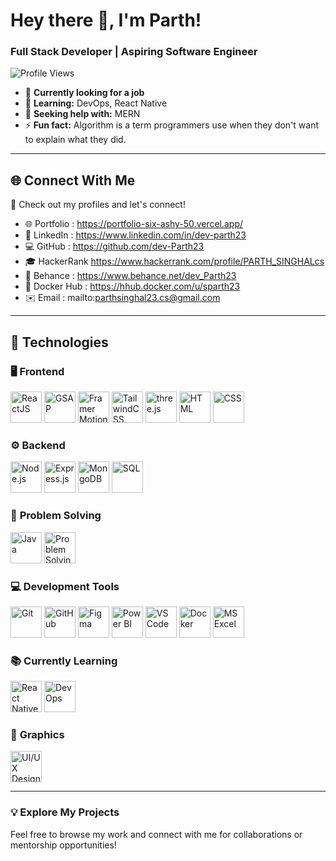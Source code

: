 # Hey there 👋, I'm Parth!  
### Full Stack Developer | Aspiring Software Engineer  

![Profile Views](https://komarev.com/ghpvc/?username=dev-Parth23&color=blue)  

- 🔭 **Currently looking for a job**  
- 📝 **Learning:** DevOps, React Native  
- 🤔 **Seeking help with:** MERN  
- ⚡ **Fun fact:** Algorithm is a term programmers use when they don't want to explain what they did.  

---

## 🌐 **Connect With Me**  

📢 Check out my profiles and let's connect!  

- 🌐 Portfolio : https://portfolio-six-ashy-50.vercel.app/  
- 💼 LinkedIn : https://www.linkedin.com/in/dev-parth23
- 💻 GitHub : https://github.com/dev-Parth23 
- 🎓 HackerRank https://www.hackerrank.com/profile/PARTH_SINGHALcs  
- 🎨 Behance : https://www.behance.net/dev_Parth23
- 🐳 Docker Hub : https://hhub.docker.com/u/sparth23
- ✉️ Email : mailto:parthsinghal23.cs@gmail.com

---

## 🚀 **Technologies**  

### 🖥️ **Frontend**  
<p>
  <img src="https://cdn.jsdelivr.net/gh/devicons/devicon/icons/react/react-original.svg" alt="ReactJS" width="50" height="50"/>  
  <img src="https://cdn.jsdelivr.net/gh/devicons/devicon/icons/react/react-original.svg" alt="GSAP" width="50" height="50"/>  
  <img src="https://worldvectorlogo.com/logos/framer-motion.svg" alt="Framer Motion" width="50" height="50"/>  
  <img src="https://cdn.jsdelivr.net/gh/devicons/devicon/icons/tailwindcss/tailwindcss-plain.svg" alt="TailwindCSS" width="50" height="50"/>  
  <img src="https://upload.wikimedia.org/wikipedia/commons/3/3f/Three.js_Icon.svg" alt="three.js" width="50" height="50"/>  
  <img src="https://cdn.jsdelivr.net/gh/devicons/devicon/icons/html5/html5-original.svg" alt="HTML" width="50" height="50"/>  
  <img src="https://cdn.jsdelivr.net/gh/devicons/devicon/icons/css3/css3-original.svg" alt="CSS" width="50" height="50"/>  
</p>

### ⚙️ **Backend**  
<p>
  <img src="https://cdn.jsdelivr.net/gh/devicons/devicon/icons/nodejs/nodejs-original.svg" alt="Node.js" width="50" height="50"/>  
  <img src="https://cdn.jsdelivr.net/gh/devicons/devicon/icons/express/express-original.svg" alt="Express.js" width="50" height="50"/>  
  <img src="https://cdn.jsdelivr.net/gh/devicons/devicon/icons/mongodb/mongodb-original.svg" alt="MongoDB" width="50" height="50"/>  
  <img src="https://cdn.jsdelivr.net/gh/devicons/devicon/icons/mysql/mysql-original.svg" alt="SQL" width="50" height="50"/>  
</p>

### 🧩 **Problem Solving**  
<p>
  <img src="https://cdn.jsdelivr.net/gh/devicons/devicon/icons/java/java-original.svg" alt="Java" width="50" height="50"/>  
  <img src="https://static-00.iconduck.com/assets.00/problem-solving-icon-454x512-c2wmdtx4.png" alt="Problem Solving" width="50" height="50"/>  
</p>

### 💻 **Development Tools**  
<p>
  <img src="https://cdn.jsdelivr.net/gh/devicons/devicon/icons/git/git-original.svg" alt="Git" width="50" height="50"/>  
  <img src="https://cdn.jsdelivr.net/gh/devicons/devicon/icons/github/github-original.svg" alt="GitHub" width="50" height="50"/>  
  <img src="https://cdn.jsdelivr.net/gh/devicons/devicon/icons/figma/figma-original.svg" alt="Figma" width="50" height="50"/>  
  <img src="https://upload.wikimedia.org/wikipedia/commons/5/5f/Power_BI_Logo.svg" alt="Power BI" width="50" height="50"/>  
  <img src="https://cdn.jsdelivr.net/gh/devicons/devicon/icons/vscode/vscode-original.svg" alt="VS Code" width="50" height="50"/>  
  <img src="https://cdn.jsdelivr.net/gh/devicons/devicon/icons/docker/docker-original.svg" alt="Docker" width="50" height="50"/>  
  <img src="https://cdn.jsdelivr.net/gh/devicons/devicon/icons/google/google-original.svg" alt="MS Excel" width="50" height="50"/>  
</p>

### 📚 **Currently Learning**  
<p>
  <img src="https://cdn.jsdelivr.net/gh/devicons/devicon/icons/react/react-original.svg" alt="React Native" width="50" height="50"/>  
  <img src="https://cdn.jsdelivr.net/gh/devicons/devicon/icons/kubernetes/kubernetes-plain.svg" alt="DevOps" width="50" height="50"/>  
</p>

### 🎨 **Graphics**  
<p>
  <img src="https://cdn.jsdelivr.net/gh/devicons/devicon/icons/photoshop/photoshop-line.svg" alt="UI/UX Design" width="50" height="50"/>  
</p>

---

### 💡 **Explore My Projects**  
Feel free to browse my work and connect with me for collaborations or mentorship opportunities!  
